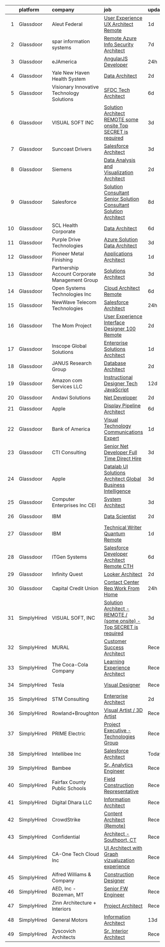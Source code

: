

|    | platform    | company                                         | job                                                                                                                                                                                                                                                                                                                                                                                                                                                                                                                                                                                                                                                                                                                                                                                                                                                                                                                                                                                                                                                                                                                                                                                                                                                                                                                                                                                                                | update_time   | location             |
|---:|:------------|:------------------------------------------------|:-------------------------------------------------------------------------------------------------------------------------------------------------------------------------------------------------------------------------------------------------------------------------------------------------------------------------------------------------------------------------------------------------------------------------------------------------------------------------------------------------------------------------------------------------------------------------------------------------------------------------------------------------------------------------------------------------------------------------------------------------------------------------------------------------------------------------------------------------------------------------------------------------------------------------------------------------------------------------------------------------------------------------------------------------------------------------------------------------------------------------------------------------------------------------------------------------------------------------------------------------------------------------------------------------------------------------------------------------------------------------------------------------------------------|:--------------|:---------------------|
|  1 | Glassdoor   | Aleut Federal                                   | [User Experience  UX  Architect   Remote](https://www.glassdoor.com/partner/jobListing.htm?pos=125&ao=1136043&s=58&guid=000001814c64c97d9723e52c88af2dcb&src=GD_JOB_AD&t=SR&vt=w&cs=1_fb7480fd&cb=1654844082934&jobListingId=1007927269650&jrtk=3-0-1g5669id9r0ku801-1g5669idlpkgu800-be98455b0a2d9d13-)                                                                                                                                                                                                                                                                                                                                                                                                                                                                                                                                                                                                                                                                                                                                                                                                                                                                                                                                                                                                                                                                                                           | 1d            | Rockville, MD        |
|  2 | Glassdoor   | spar information systems                        | [Remote  Azure Info Security Architect](https://www.glassdoor.com/partner/jobListing.htm?pos=114&ao=1136043&s=58&guid=000001814c64c97d9723e52c88af2dcb&src=GD_JOB_AD&t=SR&vt=w&ea=1&cs=1_b273e1e1&cb=1654844082929&jobListingId=1007913455086&jrtk=3-0-1g5669id9r0ku801-1g5669idlpkgu800-fb1a97f732879fbc-)                                                                                                                                                                                                                                                                                                                                                                                                                                                                                                                                                                                                                                                                                                                                                                                                                                                                                                                                                                                                                                                                                                        | 7d            | Remote               |
|  3 | Glassdoor   | eJAmerica                                       | [AngularJS Developer](https://www.glassdoor.com/partner/jobListing.htm?pos=112&ao=1136043&s=58&guid=000001814c64c97d9723e52c88af2dcb&src=GD_JOB_AD&t=SR&vt=w&ea=1&cs=1_723e5aa4&cb=1654844082929&jobListingId=1007929466842&jrtk=3-0-1g5669id9r0ku801-1g5669idlpkgu800-335ed1f2aaba2e33-)                                                                                                                                                                                                                                                                                                                                                                                                                                                                                                                                                                                                                                                                                                                                                                                                                                                                                                                                                                                                                                                                                                                          | 24h           | Remote               |
|  4 | Glassdoor   | Yale New Haven Health System                    | [Data Architect](https://www.glassdoor.com/partner/jobListing.htm?pos=104&ao=1110586&s=58&guid=000001814c64c97d9723e52c88af2dcb&src=GD_JOB_AD&t=SR&vt=w&cs=1_f35eee91&cb=1654844082928&jobListingId=1007923688611&cpc=42BEC95245890617&jrtk=3-0-1g5669id9r0ku801-1g5669idlpkgu800-b9f05eee4cbbf35a--6NYlbfkN0D0ff9e8Lfwlpl5zGbQmpn59AL71QmFd7VKOAnfyjZzp5sdngV8WPgYe0dov1m7Y2nqP793Q6N4WeufUatvWPJOKsQUaybvIyCC4h3AUzpf_CdD2N1dzVOEIshX5TOaFVB8WVnkdYcwC5RlWzaE7N4fAmg8IRaK8L3yqnGUw6waFiO-_fhalqVb561O4-zhk7nt1NvWABmPZex_3zLUoTLLKFfKFv5AWQqZ6Jd_k0Nb-7t8TAnXPqVVJPYlsiY1Wwm6WbD-5pRqEzoV6ECixT3_rKg2bfCDhYXm39-86bSLdb8pcnuUrPighmDNpsWTRtDDxLgs9NSvz3ak0bJOKALt2LMU1pfnvmVbVP3dtns0c1iUIdLRZi9PLmXOuVvFgFeDfc6pojO_dPZMXQfvl_qiwATcPQVdqy9tQkb5dGQC2BPQbOytrkW02_nzzIqLZIZansCOOlBjpj4jARTHEXvcEGcCYH5AZwg%3D)                                                                                                                                                                                                                                                                                                                                                                                                                                                                                                                                                                                                 | 2d            | New Haven, CT        |
|  5 | Glassdoor   | Visionary Innovative Technology Solutions       | [SFDC Tech Architect](https://www.glassdoor.com/partner/jobListing.htm?pos=124&ao=1136043&s=58&guid=000001814c64c97d9723e52c88af2dcb&src=GD_JOB_AD&t=SR&vt=w&ea=1&cs=1_854063cb&cb=1654844082934&jobListingId=1007916044815&jrtk=3-0-1g5669id9r0ku801-1g5669idlpkgu800-89b3a3d2849ef53a-)                                                                                                                                                                                                                                                                                                                                                                                                                                                                                                                                                                                                                                                                                                                                                                                                                                                                                                                                                                                                                                                                                                                          | 6d            | New York, NY         |
|  6 | Glassdoor   | VISUAL SOFT  INC                                | [Solution Architect   REMOTE    some onsite    Top SECRET is required](https://www.glassdoor.com/partner/jobListing.htm?pos=117&ao=1136043&s=58&guid=000001814c64c97d9723e52c88af2dcb&src=GD_JOB_AD&t=SR&vt=w&ea=1&cs=1_dbb6c9f8&cb=1654844082930&jobListingId=1007920290526&jrtk=3-0-1g5669id9r0ku801-1g5669idlpkgu800-19eda4ae08da195b-)                                                                                                                                                                                                                                                                                                                                                                                                                                                                                                                                                                                                                                                                                                                                                                                                                                                                                                                                                                                                                                                                         | 3d            | Washington, DC       |
|  7 | Glassdoor   | Suncoast Drivers                                | [Salesforce Architect](https://www.glassdoor.com/partner/jobListing.htm?pos=110&ao=1136043&s=58&guid=000001814c64c97d9723e52c88af2dcb&src=GD_JOB_AD&t=SR&vt=w&ea=1&cs=1_d4d85c06&cb=1654844082929&jobListingId=1007922338551&jrtk=3-0-1g5669id9r0ku801-1g5669idlpkgu800-e6e3f4b7d525c27d-)                                                                                                                                                                                                                                                                                                                                                                                                                                                                                                                                                                                                                                                                                                                                                                                                                                                                                                                                                                                                                                                                                                                         | 3d            | Tampa, FL            |
|  8 | Glassdoor   | Siemens                                         | [Data Analysis and Visualization Architect](https://www.glassdoor.com/partner/jobListing.htm?pos=129&ao=1136043&s=58&guid=000001814c64c97d9723e52c88af2dcb&src=GD_JOB_AD&t=SR&vt=w&cs=1_1dca6e28&cb=1654844082934&jobListingId=1007924132750&jrtk=3-0-1g5669id9r0ku801-1g5669idlpkgu800-ea4ebc80f60124d8-)                                                                                                                                                                                                                                                                                                                                                                                                                                                                                                                                                                                                                                                                                                                                                                                                                                                                                                                                                                                                                                                                                                         | 2d            | Grand Prairie, TX    |
|  9 | Glassdoor   | Salesforce                                      | [Solution Consultant   Senior Solution Consultant   Solution Architect](https://www.glassdoor.com/partner/jobListing.htm?pos=126&ao=1136043&s=58&guid=000001814c64c97d9723e52c88af2dcb&src=GD_JOB_AD&t=SR&vt=w&cs=1_38658c37&cb=1654844082934&jobListingId=1007910233278&jrtk=3-0-1g5669id9r0ku801-1g5669idlpkgu800-7bfe487bfbeb43ef-)                                                                                                                                                                                                                                                                                                                                                                                                                                                                                                                                                                                                                                                                                                                                                                                                                                                                                                                                                                                                                                                                             | 8d            | Remote               |
| 10 | Glassdoor   | SCL Health Corporate                            | [Data Architect](https://www.glassdoor.com/partner/jobListing.htm?pos=120&ao=1136043&s=58&guid=000001814c64c97d9723e52c88af2dcb&src=GD_JOB_AD&t=SR&vt=w&cs=1_4e71d952&cb=1654844082930&jobListingId=1007917305006&jrtk=3-0-1g5669id9r0ku801-1g5669idlpkgu800-71f87af5aa684cb8-)                                                                                                                                                                                                                                                                                                                                                                                                                                                                                                                                                                                                                                                                                                                                                                                                                                                                                                                                                                                                                                                                                                                                    | 6d            | Broomfield, CO       |
| 11 | Glassdoor   | Purple Drive Technologies                       | [Azure Solution Data Architect](https://www.glassdoor.com/partner/jobListing.htm?pos=111&ao=1136043&s=58&guid=000001814c64c97d9723e52c88af2dcb&src=GD_JOB_AD&t=SR&vt=w&ea=1&cs=1_990ffb5d&cb=1654844082929&jobListingId=1007921064329&jrtk=3-0-1g5669id9r0ku801-1g5669idlpkgu800-c108a176c7aa52cc-)                                                                                                                                                                                                                                                                                                                                                                                                                                                                                                                                                                                                                                                                                                                                                                                                                                                                                                                                                                                                                                                                                                                | 3d            | Remote               |
| 12 | Glassdoor   | Pioneer Metal Finishing                         | [Applications Architect](https://www.glassdoor.com/partner/jobListing.htm?pos=118&ao=1136043&s=58&guid=000001814c64c97d9723e52c88af2dcb&src=GD_JOB_AD&t=SR&vt=w&ea=1&cs=1_c06ce6be&cb=1654844082930&jobListingId=1007925919955&jrtk=3-0-1g5669id9r0ku801-1g5669idlpkgu800-87a41c3e23e3054d-)                                                                                                                                                                                                                                                                                                                                                                                                                                                                                                                                                                                                                                                                                                                                                                                                                                                                                                                                                                                                                                                                                                                       | 1d            | Green Bay, WI        |
| 13 | Glassdoor   | Partnership Account  Corporate Management Group | [Solutions Architect](https://www.glassdoor.com/partner/jobListing.htm?pos=101&ao=1110586&s=58&guid=000001814c64c97d9723e52c88af2dcb&src=GD_JOB_AD&t=SR&vt=w&ea=1&cs=1_30196dde&cb=1654844082928&jobListingId=1007920897801&cpc=C63BD00756FD6F58&jrtk=3-0-1g5669id9r0ku801-1g5669idlpkgu800-747d92f45004453c--6NYlbfkN0AMyIFx_0lP_v0w0OMIGnT0LN929e8wV3W0fOHZGonktboNDbOePdEvpF5_KSHVlRGf11D3IOyhdoSduWzqr6y9c1HcurMfjffavmgzbcuknUJm51pKfS92EWeOSy8t3h7ceJ1Cn40Rs6iL9fwSfeALsHG8CvLg6XBcZTWJs9g3hbEur2kMhTKVnErzaIdPmRZ9ospL1OyHsenN6KefmHsc4NBToZnJrdvI6c-3sFxHTYU2uRskSwxpU4ouWiBuyOSG2CCjbahK5Zlfr-Dq559Jua83h2qU9QKJzefIatWPdCFzvCtdPYhz7_Gq0uMyUgqgTOBQG3Eg2hjj5v_WOU_dN70GAMCVixFiwpfoh2ZDCyfmH1tSO5m-j1vVdEXy498frVO0OKLIS1fi4C4BOhbXUN18JsidVhmT1ILwY6xOeiUy6WKEDwxgxNPWx4iIlzicb1VUwL5pAMWqiBHGhzh8ixRs_xqFBmDwyuHMFbQKwdrEzG7KWEgmg3jdmtsMY_UdCjNXZcci0Z0HhrYGqt2C)                                                                                                                                                                                                                                                                                                                                                                                                                                                                                                                                     | 3d            | Fort Collins, CO     |
| 14 | Glassdoor   | Open Systems Technologies Inc                   | [Cloud Architect  Remote ](https://www.glassdoor.com/partner/jobListing.htm?pos=116&ao=1136043&s=58&guid=000001814c64c97d9723e52c88af2dcb&src=GD_JOB_AD&t=SR&vt=w&ea=1&cs=1_e8463336&cb=1654844082930&jobListingId=1007915820600&jrtk=3-0-1g5669id9r0ku801-1g5669idlpkgu800-ecd21db1c239684e-)                                                                                                                                                                                                                                                                                                                                                                                                                                                                                                                                                                                                                                                                                                                                                                                                                                                                                                                                                                                                                                                                                                                     | 6d            | Remote               |
| 15 | Glassdoor   | NewWave Telecom   Technologies                  | [Salesforce Architect](https://www.glassdoor.com/partner/jobListing.htm?pos=128&ao=1136043&s=58&guid=000001814c64c97d9723e52c88af2dcb&src=GD_JOB_AD&t=SR&vt=w&cs=1_b1fbfc05&cb=1654844082934&jobListingId=1007930388140&jrtk=3-0-1g5669id9r0ku801-1g5669idlpkgu800-64283fdff7dd5d96-)                                                                                                                                                                                                                                                                                                                                                                                                                                                                                                                                                                                                                                                                                                                                                                                                                                                                                                                                                                                                                                                                                                                              | 24h           | Remote               |
| 16 | Glassdoor   | The Mom Project                                 | [User Experience Interface Designer  100  Remote ](https://www.glassdoor.com/partner/jobListing.htm?pos=106&ao=1110586&s=58&guid=000001814c64c97d9723e52c88af2dcb&src=GD_JOB_AD&t=SR&vt=w&cs=1_a08cac1c&cb=1654844082928&jobListingId=1007924076264&cpc=8795CF9063CD573D&jrtk=3-0-1g5669id9r0ku801-1g5669idlpkgu800-c89015cb782c88fb--6NYlbfkN0BDp_epf89aHDQhKpPegNJQ_ldQpEFZQsM9OcONMGxWx6pU56EKHF58QjVdAUvn2gWzb7WT_VdhIpzAiVpMODtkVOcZENW7bENNSSsAVNn7IHdDQtV86IQomUvFWJWzGvxMGURGvnhkP5eEoFQVp12XiJi2UjaWP3yK1iLlf7xJNcT7JiNQILogyF-m0AGT1emcyyuY_QUnK8MPpk-knDDzJmd8mI5gIOCprkp-K5Np_9p6wlQi1p96H1phf2K19KtQeYJNvEDj140ynuzct36p_InOkVe8C5JeQgl1zTtefz5mOnM4S7iQq273nfr9hhQxw4ZeNDy_kxRr-18TqALqTYeQHuW6RRIAFtJoQPXxh7Jl_8mebNJGCNngpDy_5upfQb7EdQ5aLOS4Ds_XCVcH0IkwxjL-aB1eNSvD9q2W76-ePDQ03b8_2l1zrCpWkuTQPRLPCqMSUuraLKpfm1xx401yJMlqbm0F2isTe_AoOsNZ0wxqQ0Sw0klNBFkNM8vMQoNC_kezV8DHTfMhyaUaXjfk-0GbFCDaKtO0hnBu1ECcldZENKUjPUzTfAHcJPZVe8fNnoDc9g%3D%3D)                                                                                                                                                                                                                                                                                                                                                                                                                                                 | 2d            | Remote               |
| 17 | Glassdoor   | Inscope Global Solutions                        | [Enterprise Solutions Architect](https://www.glassdoor.com/partner/jobListing.htm?pos=107&ao=1136043&s=58&guid=000001814c64c97d9723e52c88af2dcb&src=GD_JOB_AD&t=SR&vt=w&ea=1&cs=1_85ca298f&cb=1654844082928&jobListingId=1007926401568&jrtk=3-0-1g5669id9r0ku801-1g5669idlpkgu800-a70a2150e588ef3a-)                                                                                                                                                                                                                                                                                                                                                                                                                                                                                                                                                                                                                                                                                                                                                                                                                                                                                                                                                                                                                                                                                                               | 1d            | Remote               |
| 18 | Glassdoor   | JANUS Research Group                            | [Database Architect](https://www.glassdoor.com/partner/jobListing.htm?pos=108&ao=1136043&s=58&guid=000001814c64c97d9723e52c88af2dcb&src=GD_JOB_AD&t=SR&vt=w&cs=1_9a311449&cb=1654844082929&jobListingId=1007924180952&jrtk=3-0-1g5669id9r0ku801-1g5669idlpkgu800-47cf9dbbc0d961fa-)                                                                                                                                                                                                                                                                                                                                                                                                                                                                                                                                                                                                                                                                                                                                                                                                                                                                                                                                                                                                                                                                                                                                | 2d            | Fort Eustis, VA      |
| 19 | Glassdoor   | Amazon com Services LLC                         | [Instructional Designer Tech  JavaScript ](https://www.glassdoor.com/partner/jobListing.htm?pos=130&ao=1136043&s=58&guid=000001814c64c97d9723e52c88af2dcb&src=GD_JOB_AD&t=SR&vt=w&cs=1_014e05ad&cb=1654844082934&jobListingId=1007899848648&jrtk=3-0-1g5669id9r0ku801-1g5669idlpkgu800-e6ed21dde313eae9-)                                                                                                                                                                                                                                                                                                                                                                                                                                                                                                                                                                                                                                                                                                                                                                                                                                                                                                                                                                                                                                                                                                          | 12d           | Remote               |
| 20 | Glassdoor   | Andavi Solutions                                | [ Net Developer](https://www.glassdoor.com/partner/jobListing.htm?pos=119&ao=1136043&s=58&guid=000001814c64c97d9723e52c88af2dcb&src=GD_JOB_AD&t=SR&vt=w&ea=1&cs=1_e9209836&cb=1654844082930&jobListingId=1007924053608&jrtk=3-0-1g5669id9r0ku801-1g5669idlpkgu800-72c09cf1e83c436f-)                                                                                                                                                                                                                                                                                                                                                                                                                                                                                                                                                                                                                                                                                                                                                                                                                                                                                                                                                                                                                                                                                                                               | 2d            | Phoenix, AZ          |
| 21 | Glassdoor   | Apple                                           | [Display Pipeline Architect](https://www.glassdoor.com/partner/jobListing.htm?pos=102&ao=1110586&s=58&guid=000001814c64c97d9723e52c88af2dcb&src=GD_JOB_AD&t=SR&vt=w&cs=1_8efa2fe1&cb=1654844082928&jobListingId=1007917018636&cpc=FD1C1DA32C38CFA7&jrtk=3-0-1g5669id9r0ku801-1g5669idlpkgu800-3899979a7d020e98--6NYlbfkN0BvKrLyj5gPmtZO9T8euul8TCxuuKNOtzRJOomxnwSEodTz2Bc-sPZl8WPllYOnI2gKGmARVlNo3rj04njTZC-2F_OGjPP8LGJkKW6DhTQUryrIUYpEqE_J7m3eEBli0XE8ZviN6z11wXvRQ39v5_M8DTnZE1xg1gqV8NYxYenOe_QM8c9cEGdwMxfhiqsXeQJ6Yi7cEpdL7r6Vn85ePMB0vZBSNtenwX-mazRmACOIN6AO2i-_QEBr2Qzw0WZXadaGT6xzkqaWAOBVtXVdFGVoP4vz3c0eOdGAH-XzG2hCqLfphZzWkVr-PqNw8TZ9_dkymWlT19rTjRhr18JZqWWyqSygcpVVkMVoS6OMLt_rqV12aN9oF9wI8DbyFRTsUeZnPAazaUJMrOogGh_D7LzSmyMkCsks_3MjkNJJPzMnqbFVVcDupRnw33vDcTGmf-SzuIEB-p3R1_2mxijk3sagVZm3D8LYXVBwFMfD7TUCVD6PTGIpcbUwLc-mObT_hWunHSF656U1I3SK68sY5xhUtUNQxzumw6DRlK0MeKgD6qYwyk_amo7bY1yay76BudD3bZ11cqrvGsscTynlktE-qezQ0DBKQ0yzI1py3BX9aYAfK_154AvDn3Euj7bD3I5P4hPMknDiVnCu71PxAqBniEe9c8YJGR4gFbGpF2gPMHazoOw6NCmoi4C-jwDLgR5pOdLc7ZJftiHusK8f2qBO1jiPQKfBQ6ZIBivJiQ4ySanZlRY8etpukI9RijM7Zkql9d2J9yjTDEG5_Aw2w2dIhWRUzjN-bkkCe6d00RwpjQQXOTuE6gomwbwpU6BuiNbi2HyMsnCxPOCtp322s-pUwVwzvasntDgsdgTwlgyv2GMcLAd9RLgc4gBPeyXNIoiQJGT-uX_rYTBrgDdvl92P2TaiLRLvUIV5lXWolv-0k0FuJE3RDgFx2VVrKIv5yl4XraJyLKGoz0XG_gAxLILd)                                                                   | 6d            | San Diego, CA        |
| 22 | Glassdoor   | Bank of America                                 | [Visual Technology Communications Expert](https://www.glassdoor.com/partner/jobListing.htm?pos=122&ao=1136043&s=58&guid=000001814c64c97d9723e52c88af2dcb&src=GD_JOB_AD&t=SR&vt=w&cs=1_df9188ec&cb=1654844082933&jobListingId=1007926394912&jrtk=3-0-1g5669id9r0ku801-1g5669idlpkgu800-330cd05fd3b305ff-)                                                                                                                                                                                                                                                                                                                                                                                                                                                                                                                                                                                                                                                                                                                                                                                                                                                                                                                                                                                                                                                                                                           | 1d            | Jersey City, NJ      |
| 23 | Glassdoor   | CTI Consulting                                  | [Senior  Net Developer  Full Time Direct Hire](https://www.glassdoor.com/partner/jobListing.htm?pos=121&ao=1136043&s=58&guid=000001814c64c97d9723e52c88af2dcb&src=GD_JOB_AD&t=SR&vt=w&ea=1&cs=1_8c5b95e6&cb=1654844082933&jobListingId=1007920917684&jrtk=3-0-1g5669id9r0ku801-1g5669idlpkgu800-efa28159e4e75459-)                                                                                                                                                                                                                                                                                                                                                                                                                                                                                                                                                                                                                                                                                                                                                                                                                                                                                                                                                                                                                                                                                                 | 3d            | Remote               |
| 24 | Glassdoor   | Apple                                           | [Datalab UI Solutions Architect  Global Business Intelligence](https://www.glassdoor.com/partner/jobListing.htm?pos=103&ao=1110586&s=58&guid=000001814c64c97d9723e52c88af2dcb&src=GD_JOB_AD&t=SR&vt=w&cs=1_711c8fe8&cb=1654844082928&jobListingId=1007920183658&cpc=334ABAF5D42DC775&jrtk=3-0-1g5669id9r0ku801-1g5669idlpkgu800-4b2800971da5b57b--6NYlbfkN0BvKrLyj5gPmtZO9T8euul8TCxuuKNOtzRJOomxnwSEodTz2Bc-sPZl29JElYHfcoQ_iGBEeDzNKqxyvOVVkxvs3jNgnE-Fv2bHXNSDVYOx9t_wKyG4BKo48k_jj0Jt3qRybZxTDeJiQ6ISO_N09-ECHqfH-CdKnVJcO__XM_Cm7glGxP0RW8ZQovX1ZzmwHNL5pkM8ifrSTqdaHWdZE4siEHdp8dHaCGFp4moNcURd_Xv0t_IxFJiRA4Bjq7j6ZPJBMy3mDTr_P2Uw6p3wBldrjEGiIpONYgl2iffRBGHToDKprYolADfyXA0a1BzqFJUC8_BLO02Pj8RrhLtjlaj8QV1iVPo2Itw9CIdIJfyQfkkKo1n6oL9t80XyytKM1C2FTn-8qTh1qFmwK-KlC1YbnkDVJtEqHUY4fRsYbiQDcYo7XJ8X5xkSIH3VNeusOKXhu2s1E7_VDYNmwdrg4BfsZe0e_-fALUzKl5jZbV7lB9RCN-YDen8Q2rGxiiXpOn6ycJf6ayD07_CAjjky9lINnK6bXhVbVBiyoLMkW9z_e-5lSKhwjTVUBf5DksdGaU7qarjivgifuyCxoeRz70t3Y6Uml8bfooQ2tlxgChWIxEiN2rwFTRukVhGrfQN-mI2FWYve-T_e9vurSxcFvIKFAeK3Xrdp1BTSjOeddzYQf6ay82_ONLUf-jo2tjYZ_DjXp3xQfJcoogVDmX-YwYJ2NsIYLh8sNIhIgBlFSc7I6AlQQb5058KvPGv0sH2kmyKWXoFc8DB-qtXzzSyYo8YGXUoycvVupXBIrkx7AS0-WYMlJCGz0yLcW7dNYVxuh57sLniQoisiUXKnPix4QnYkVQkfWhG711DViRC_xKiIGa5Mmez7CnTsR48-p8geGKJyiSYuAHoiIWqUYqMikRbrcInNQTJaLd2F0JZ3e9rEq1D_7qNUD833qvdKxRmgAvpB3xpZrcZKiWFemIwHSh82IZazPCbwmrSHLLhN61kw9yiMwmg48pwz) | 3d            | Culver City, CA      |
| 25 | Glassdoor   | Computer Enterprises  Inc   CEI                 | [System Architect](https://www.glassdoor.com/partner/jobListing.htm?pos=105&ao=1110586&s=58&guid=000001814c64c97d9723e52c88af2dcb&src=GD_JOB_AD&t=SR&vt=w&ea=1&cs=1_5c85aed3&cb=1654844082929&jobListingId=1007921235063&cpc=32EE424DE2B657EB&jrtk=3-0-1g5669id9r0ku801-1g5669idlpkgu800-28ab6fc2c61de306--6NYlbfkN0AVVnl_N3xmP3MApcGA3sr6MLnz8P423WWILI1WvbjE8Ry71v-lom9NKs8rBQiPPSfvDdmD6H1G_iJ66ETgnJURwOR1OwwJnzFz2Jy55IsVMex2Y_MaDYmPJg7pYvEE1mIRpvbEnfy6zmTvbRbEcw1FvMBvzz-ccbMj_Z442Jp2DPKqM0GZx0P0mNsn0yx8hyPRaZxVo-wIGgJ7_MdUechwWq8D8W3GxpT7gM-9aYa44xOqMuRUSfe4_-KYdDZ0hHk6F_eMEhm6mgoDXNd8dvaUMx5j6o8edHjvrCthxyf-BLVmg6AbgPyfKDqbSHGz9bJKGEi9rEdLn2luJ93Cfb0cOBRotptM-bWOO-jXw6cAF9l3V-ahEmLveMpLvpJiXgC2ukrnYG9wjhhG0_YTstBpkWxVBovd5uS-xhf024xbprMPzVfwtXeGrAdjxRSs1jkpL8_KF__fL95729x1HWbo9CsLM1_mzVa1Npl-31mf8chH9jY3RkIroelivh24xRE%3D)                                                                                                                                                                                                                                                                                                                                                                                                                                                                                                                                                          | 3d            | Remote               |
| 26 | Glassdoor   | IBM                                             | [Data Scientist](https://www.glassdoor.com/partner/jobListing.htm?pos=123&ao=1136043&s=58&guid=000001814c64c97d9723e52c88af2dcb&src=GD_JOB_AD&t=SR&vt=w&cs=1_47363de1&cb=1654844082934&jobListingId=1007923027267&jrtk=3-0-1g5669id9r0ku801-1g5669idlpkgu800-68ae55d60323bd1a-)                                                                                                                                                                                                                                                                                                                                                                                                                                                                                                                                                                                                                                                                                                                                                                                                                                                                                                                                                                                                                                                                                                                                    | 2d            | Washington, DC       |
| 27 | Glassdoor   | IBM                                             | [Technical Writer Quantum  Remote ](https://www.glassdoor.com/partner/jobListing.htm?pos=115&ao=1136043&s=58&guid=000001814c64c97d9723e52c88af2dcb&src=GD_JOB_AD&t=SR&vt=w&cs=1_4a3b4bd6&cb=1654844082929&jobListingId=1007925732924&jrtk=3-0-1g5669id9r0ku801-1g5669idlpkgu800-5261a029a347b8e5-)                                                                                                                                                                                                                                                                                                                                                                                                                                                                                                                                                                                                                                                                                                                                                                                                                                                                                                                                                                                                                                                                                                                 | 1d            | Yorktown Heights, NY |
| 28 | Glassdoor   | ITGen Systems                                   | [Salesforce Developer Architect  Remote CTH ](https://www.glassdoor.com/partner/jobListing.htm?pos=113&ao=1136043&s=58&guid=000001814c64c97d9723e52c88af2dcb&src=GD_JOB_AD&t=SR&vt=w&ea=1&cs=1_4d31a8ba&cb=1654844082929&jobListingId=1007916103923&jrtk=3-0-1g5669id9r0ku801-1g5669idlpkgu800-37f0bdfce80827fb-)                                                                                                                                                                                                                                                                                                                                                                                                                                                                                                                                                                                                                                                                                                                                                                                                                                                                                                                                                                                                                                                                                                  | 6d            | Remote               |
| 29 | Glassdoor   | Infinity Quest                                  | [Looker Architect](https://www.glassdoor.com/partner/jobListing.htm?pos=109&ao=1136043&s=58&guid=000001814c64c97d9723e52c88af2dcb&src=GD_JOB_AD&t=SR&vt=w&ea=1&cs=1_512ab922&cb=1654844082929&jobListingId=1007923311248&jrtk=3-0-1g5669id9r0ku801-1g5669idlpkgu800-d59314005de304a7-)                                                                                                                                                                                                                                                                                                                                                                                                                                                                                                                                                                                                                                                                                                                                                                                                                                                                                                                                                                                                                                                                                                                             | 2d            | Remote               |
| 30 | Glassdoor   | Capital Credit Union                            | [Contact Center Rep  Work From Home ](https://www.glassdoor.com/partner/jobListing.htm?pos=127&ao=1136043&s=58&guid=000001814c64c97d9723e52c88af2dcb&src=GD_JOB_AD&t=SR&vt=w&cs=1_e70d026c&cb=1654844082934&jobListingId=1007930398641&jrtk=3-0-1g5669id9r0ku801-1g5669idlpkgu800-2d5e179b5092cadf-)                                                                                                                                                                                                                                                                                                                                                                                                                                                                                                                                                                                                                                                                                                                                                                                                                                                                                                                                                                                                                                                                                                               | 24h           | De Pere, WI          |
| 31 | SimplyHired | VISUAL SOFT, INC                                | [Solution Architect - REMOTE / (some onsite) - Top SECRET is required](https://www.simplyhired.com/job/wYOuuVYH2-9cL1638BXM6QDiOjh8cf2pwOQpnq7u6fxUzcJjHmwsPg?q=visual+architect)                                                                                                                                                                                                                                                                                                                                                                                                                                                                                                                                                                                                                                                                                                                                                                                                                                                                                                                                                                                                                                                                                                                                                                                                                                  | 3d            | Washington, DC       |
| 32 | SimplyHired | MURAL                                           | [Customer Success Architect](https://www.simplyhired.com/job/39q3ExIWFhqUwCDXCAN8r72zN8gCSQYFSfo3ZsOJvExOhCI8XynOOQ?q=visual+architect)                                                                                                                                                                                                                                                                                                                                                                                                                                                                                                                                                                                                                                                                                                                                                                                                                                                                                                                                                                                                                                                                                                                                                                                                                                                                            | Recently      | San Francisco, CA    |
| 33 | SimplyHired | The Coca-Cola Company                           | [Learning Experience Architect](https://www.simplyhired.com/job/wvj5QIHHhBmbizrwwSUO3oYG2LfbZ-OlQXzDZVLujBKuEJR3pa9yCg?q=visual+architect)                                                                                                                                                                                                                                                                                                                                                                                                                                                                                                                                                                                                                                                                                                                                                                                                                                                                                                                                                                                                                                                                                                                                                                                                                                                                         | Recently      | Atlanta, GA          |
| 34 | SimplyHired | Tesla                                           | [Visual Designer](https://www.simplyhired.com/job/8xa7SsHkWQizRBz7HRMgc0sut82wRjL2HB4GxCDCe5d307YkKcUF3g?q=visual+architect)                                                                                                                                                                                                                                                                                                                                                                                                                                                                                                                                                                                                                                                                                                                                                                                                                                                                                                                                                                                                                                                                                                                                                                                                                                                                                       | Recently      | Hawthorne, CA        |
| 35 | SimplyHired | STM Consulting                                  | [Enterprise Architect](https://www.simplyhired.com/job/TQjXlGQARW9IBkK7pjsATCXufmcDFmeABG9cDpm3FtBns11IdcB-Iw?q=visual+architect)                                                                                                                                                                                                                                                                                                                                                                                                                                                                                                                                                                                                                                                                                                                                                                                                                                                                                                                                                                                                                                                                                                                                                                                                                                                                                  | 2d            | Salem, OR            |
| 36 | SimplyHired | Rowland+Broughton                               | [Visual Artist / 3D Artist](https://www.simplyhired.com/job/a6jc09FaT-WsTWRX4SZ9r250FnXzzVMgqyOB-q7qjxkVTn6ELeF_Pg?q=visual+architect)                                                                                                                                                                                                                                                                                                                                                                                                                                                                                                                                                                                                                                                                                                                                                                                                                                                                                                                                                                                                                                                                                                                                                                                                                                                                             | Recently      | Denver, CO           |
| 37 | SimplyHired | PRIME Electric                                  | [Project Executive - Technologies Group](https://www.simplyhired.com/job/2itCAH_GV_8YDQ1Xp5WIOMD6N9tQozF6T8L87g8drBuvkQO4mZE2MQ?q=visual+architect)                                                                                                                                                                                                                                                                                                                                                                                                                                                                                                                                                                                                                                                                                                                                                                                                                                                                                                                                                                                                                                                                                                                                                                                                                                                                | Recently      | Bellevue, WA         |
| 38 | SimplyHired | Intellibee Inc                                  | [Salesforce Architect](https://www.simplyhired.com/job/8B7gCJGH0Bg07Tx1w2N7W9Bm-ZnFIyP51sfvL4wTjipGF2XVaMg6Jw?q=visual+architect)                                                                                                                                                                                                                                                                                                                                                                                                                                                                                                                                                                                                                                                                                                                                                                                                                                                                                                                                                                                                                                                                                                                                                                                                                                                                                  | Today         | Raleigh, NC          |
| 39 | SimplyHired | Bambee                                          | [Sr. Analytics Engineer](https://www.simplyhired.com/job/ZZXhaUcM0LBlNJs4mwREP-vrcd3Aj71umRs6e1mRMMTe34b2atO5RA?q=visual+architect)                                                                                                                                                                                                                                                                                                                                                                                                                                                                                                                                                                                                                                                                                                                                                                                                                                                                                                                                                                                                                                                                                                                                                                                                                                                                                | Recently      | Los Angeles, CA      |
| 40 | SimplyHired | Fairfax County Public Schools                   | [Field Construction Representative](https://www.simplyhired.com/job/NgFO_Q6vNze9aNFBQoQoCr71JMQ8LLfuTXT3OAJw9YGyiVsz0DNO2w?q=visual+architect)                                                                                                                                                                                                                                                                                                                                                                                                                                                                                                                                                                                                                                                                                                                                                                                                                                                                                                                                                                                                                                                                                                                                                                                                                                                                     | Recently      | Fairfax County, VA   |
| 41 | SimplyHired | Digital Dhara LLC                               | [Information Architect](https://www.simplyhired.com/job/3VgiC1cgvYsI2P2Ubili4ol1Tr0yx7JAbGEZCajmryVSXmnXbZCFUQ?q=visual+architect)                                                                                                                                                                                                                                                                                                                                                                                                                                                                                                                                                                                                                                                                                                                                                                                                                                                                                                                                                                                                                                                                                                                                                                                                                                                                                 | Recently      | Dallas, TX           |
| 42 | SimplyHired | CrowdStrike                                     | [Content Architect (Remote)](https://www.simplyhired.com/job/hhirlgDU5rD5yzDLKCg5uFke1gtMim0JD5MK4Nf2yfvVB7k3ZXpGog?q=visual+architect)                                                                                                                                                                                                                                                                                                                                                                                                                                                                                                                                                                                                                                                                                                                                                                                                                                                                                                                                                                                                                                                                                                                                                                                                                                                                            | Recently      | Remote               |
| 43 | SimplyHired | Confidential                                    | [Architect - Southport, CT](https://www.simplyhired.com/job/m0B7RigRhBmod8CBbjhwZoqU00PKEFNQLubnDE3T31vBcN79gRhREQ?q=visual+architect)                                                                                                                                                                                                                                                                                                                                                                                                                                                                                                                                                                                                                                                                                                                                                                                                                                                                                                                                                                                                                                                                                                                                                                                                                                                                             | Recently      | Southport, CT        |
| 44 | SimplyHired | CA-One Tech Cloud Inc                           | [UI Architect with Graph vizualuzation experience](https://www.simplyhired.com/job/2MuK_2oyB6HJFd5Qs52P4rZ-CmwA0FZ5TEQKGStBYOzt6zSl2xW0HA?q=visual+architect)                                                                                                                                                                                                                                                                                                                                                                                                                                                                                                                                                                                                                                                                                                                                                                                                                                                                                                                                                                                                                                                                                                                                                                                                                                                      | Recently      | Sunnyvale, CA        |
| 45 | SimplyHired | Alfred Williams & Company                       | [Construction Designer](https://www.simplyhired.com/job/WoRhtDbQOhNubS15VfOx8U9U6PT8vvSWWx3Or_0eUd2VnZ57jBwQww?q=visual+architect)                                                                                                                                                                                                                                                                                                                                                                                                                                                                                                                                                                                                                                                                                                                                                                                                                                                                                                                                                                                                                                                                                                                                                                                                                                                                                 | Recently      | Nashville, TN        |
| 46 | SimplyHired | AED, Inc - Bozeman, MT                          | [Senior FW Engineer](https://www.simplyhired.com/job/zINmUZXgScoXXgS_gyiF3t60esMGL8VWIM8nJ8Kv2CvxPHXAK-fHew?q=visual+architect)                                                                                                                                                                                                                                                                                                                                                                                                                                                                                                                                                                                                                                                                                                                                                                                                                                                                                                                                                                                                                                                                                                                                                                                                                                                                                    | Recently      | Bozeman, MT          |
| 47 | SimplyHired | Zinn Architecture + Interiors                   | [Project Architect](https://www.simplyhired.com/job/n_EK2mUYK1k1D1tcN12Od2QzKDcbD10aziCkQOkEljhPs2l04WBMww?q=visual+architect)                                                                                                                                                                                                                                                                                                                                                                                                                                                                                                                                                                                                                                                                                                                                                                                                                                                                                                                                                                                                                                                                                                                                                                                                                                                                                     | Recently      | Jacksonville, FL     |
| 48 | SimplyHired | General Motors                                  | [Information Architect](https://www.simplyhired.com/job/9AOlu7tBJBNudeIz7yJukdw0JeB2l29JBE7k9NOP0rQZFjHF373ZdQ?q=visual+architect)                                                                                                                                                                                                                                                                                                                                                                                                                                                                                                                                                                                                                                                                                                                                                                                                                                                                                                                                                                                                                                                                                                                                                                                                                                                                                 | 13d           | Remote               |
| 49 | SimplyHired | Zyscovich Architects                            | [Sr. Interior Architect](https://www.simplyhired.com/job/T7oet47aCOFHKQsEghPBtusux2cJdi0zmkul-G67QosaeOLXQtvx5Q?q=visual+architect)                                                                                                                                                                                                                                                                                                                                                                                                                                                                                                                                                                                                                                                                                                                                                                                                                                                                                                                                                                                                                                                                                                                                                                                                                                                                                | Recently      | Miami, FL            |